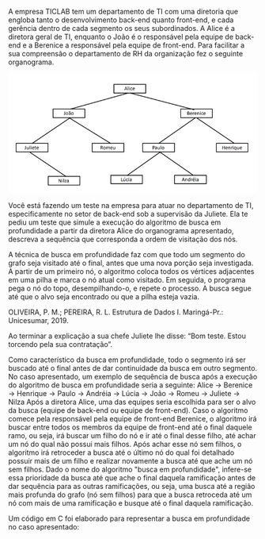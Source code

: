 A empresa TICLAB tem um departamento de TI com uma diretoria que engloba tanto o desenvolvimento back-end quanto front-end,
e cada gerência dentro de cada segmento os seus subordinados.
A Alice é a diretora geral de TI, enquanto o João é o responsável pela equipe de back-end e a Berenice a responsável pela equipe de front-end.
Para facilitar a sua compreensão o departamento de RH da organização fez o seguinte organograma. 

![Organograma](QUE_120097_356779_1.png)

Você está fazendo um teste na empresa para atuar no departamento de TI, especificamente no setor de back-end sob a supervisão da Juliete.
Ela te pediu um teste que simule a execução do algoritmo de busca em profundidade a partir da diretora Alice do organograma apresentado,
descreva a sequência que corresponda a ordem de visitação dos nós. 


A técnica de busca em profundidade faz com que todo um segmento do grafo seja visitado até o final, antes que uma nova porção seja investigada.
A partir de um primeiro nó, o algoritmo coloca todos os vértices adjacentes em uma pilha e marca o nó atual como visitado.
Em seguida, o programa pega o nó do topo, desempilhando-o, e repete o processo. A busca segue até que o alvo seja encontrado ou que a pilha esteja vazia. 

OLIVEIRA, P. M.; PEREIRA, R. L. Estrutura de Dados I. Maringá-Pr.: Unicesumar, 2019. 

Ao terminar a explicação a sua chefe Juliete lhe disse: “Bom teste. Estou torcendo pela sua contratação”. 

Como característico da busca em profundidade, todo o segmento irá ser buscado até o final antes de dar continuidade da busca em outro segmento.
No caso apresentado, um exemplo de sequência de busca após a execução do algoritmo de busca em profundidade seria a seguinte:
Alice -> Berenice -> Henrique -> Paulo -> Andréia -> Lúcia -> João -> Romeu -> Juliete -> Nilza
Após a diretora Alice, uma das equipes seria escolhida para ser o alvo da busca (equipe de back-end ou equipe de front-end). Caso o algoritmo comece pela responsável pela equipe de front-end Berenice, o algoritmo irá buscar entre todos os membros da equipe de front-end até o final daquele ramo, ou seja, irá buscar um filho do nó e ir até o final desse filho, até achar um nó do qual não possui mais filhos. Após achar esse nó sem filhos, o algoritmo irá retroceder a busca até o último nó do qual foi detalhado possuir mais de um filho e realizar novamente a busca até que ache um nó sem filhos.
Dado o nome do algoritmo "busca em profundidade", infere-se essa prioridade da busca até que ache o final daquela ramificação antes de dar sequência para as outras ramificações, ou seja, uma busca até a região mais profunda do grafo (nó sem filhos) para que a busca retroceda até um nó com mais de uma ramificação e busque até o final daquela ramificação.

Um código em C foi elaborado para representar a busca em profundidade no caso apresentado: